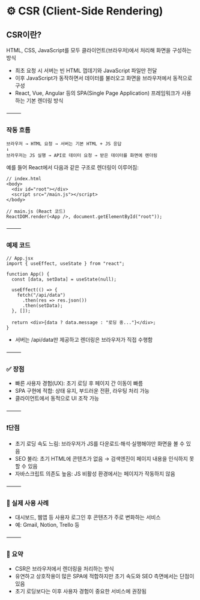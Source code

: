 # ⚙️ CSR (Client-Side Rendering)

## CSR이란?

HTML, CSS, JavaScript를 모두 클라이언트(브라우저)에서 처리해 화면을 구성하는 방식
- 최초 요청 시 서버는 빈 HTML 껍데기와 JavaScript 파일만 전달
- 이후 JavaScript가 동작하면서 데이터를 불러오고 화면을 브라우저에서 동적으로 구성
- React, Vue, Angular 등의 SPA(Single Page Application) 프레임워크가 사용하는 기본 렌더링 방식

⸻

### 작동 흐름
```
브라우저 → HTML 요청 → 서버는 기본 HTML + JS 응답
↓
브라우저는 JS 실행 → API로 데이터 요청 → 받은 데이터를 화면에 렌더링
```

예를 들어 React에서 다음과 같은 구조로 렌더링이 이루어짐:

```
// index.html
<body>
  <div id="root"></div>
  <script src="/main.js"></script>
</body>

// main.js (React 코드)
ReactDOM.render(<App />, document.getElementById("root"));
```

⸻

### 예제 코드
```
// App.jsx
import { useEffect, useState } from "react";

function App() {
  const [data, setData] = useState(null);

  useEffect(() => {
    fetch("/api/data")
      .then(res => res.json())
      .then(setData);
  }, []);

  return <div>{data ? data.message : "로딩 중..."}</div>;
}
```
- 서버는 /api/data만 제공하고 렌더링은 브라우저가 직접 수행함

⸻

### ✅ 장점
- 빠른 사용자 경험(UX): 초기 로딩 후 페이지 간 이동이 빠름
- SPA 구현에 적합: 상태 유지, 부드러운 전환, 라우팅 처리 가능
- 클라이언트에서 동적으로 UI 조작 가능

⸻

### ❗단점
- 초기 로딩 속도 느림: 브라우저가 JS를 다운로드·해석·실행해야만 화면을 볼 수 있음
- SEO 불리: 초기 HTML에 콘텐츠가 없음 → 검색엔진이 페이지 내용을 인식하지 못할 수 있음
- 자바스크립트 의존도 높음: JS 비활성 환경에서는 페이지가 작동하지 않음

⸻

### 🧠 실제 사용 사례
- 대시보드, 웹앱 등 사용자 로그인 후 콘텐츠가 주로 변화하는 서비스
- 예: Gmail, Notion, Trello 등

⸻
### 📝 요약
- CSR은 브라우저에서 렌더링을 처리하는 방식
- 유연하고 상호작용이 많은 SPA에 적합하지만 초기 속도와 SEO 측면에서는 단점이 있음
- 초기 로딩보다는 이후 사용자 경험이 중요한 서비스에 권장됨
